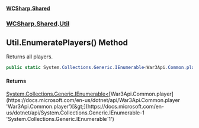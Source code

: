 #### [WCSharp.Shared](README.md 'README')
### [WCSharp.Shared](WCSharp.Shared.md 'WCSharp.Shared').[Util](WCSharp.Shared.Util.md 'WCSharp.Shared.Util')

## Util.EnumeratePlayers() Method

Returns all players.

```csharp
public static System.Collections.Generic.IEnumerable<War3Api.Common.player> EnumeratePlayers();
```

#### Returns
[System.Collections.Generic.IEnumerable&lt;](https://docs.microsoft.com/en-us/dotnet/api/System.Collections.Generic.IEnumerable-1 'System.Collections.Generic.IEnumerable`1')[War3Api.Common.player](https://docs.microsoft.com/en-us/dotnet/api/War3Api.Common.player 'War3Api.Common.player')[&gt;](https://docs.microsoft.com/en-us/dotnet/api/System.Collections.Generic.IEnumerable-1 'System.Collections.Generic.IEnumerable`1')
